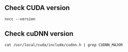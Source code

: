 ## Check CUDA version
```
nvcc --version
```

## Check cuDNN version
```
cat /usr/local/cuda/include/cudnn.h | grep CUDNN_MAJOR
```
